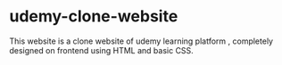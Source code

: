 # udemy-clone-website
This website is a clone website of udemy learning platform , completely designed on frontend using HTML and basic CSS.
